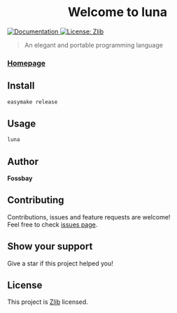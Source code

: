<h1 align="center">Welcome to luna</h1>
<p>
  <a href="https://github.com/Fossbay/luna/wiki" target="_blank">
    <img alt="Documentation" src="https://img.shields.io/badge/documentation-yes-brightgreen.svg" />
  </a>
  <a href="https://github.com/Fossbay/luna/blob/main/LICENSE" target="_blank">
    <img alt="License: Zlib" src="https://img.shields.io/badge/License-Zlib-yellow.svg" />
  </a>
</p>

> An elegant and portable programming language

### [Homepage](https://github.com/Fossbay/luna)

## Install

```sh
easymake release
```

## Usage

```sh
luna
```

## Author

**Fossbay**


## Contributing

Contributions, issues and feature requests are welcome!<br />Feel free to check [issues page](https://github.com/Fossbay/luna/issues). 

## Show your support

Give a star if this project helped you!

## License

This project is [Zlib](https://github.com/Fossbay/luna/blob/main/LICENSE) licensed.
